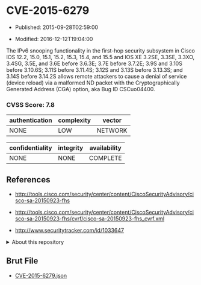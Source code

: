 # CVE-2015-6279

- Published: 2015-09-28T02:59:00

- Modified: 2016-12-12T19:04:00

The IPv6 snooping functionality in the first-hop security subsystem in Cisco IOS 12.2, 15.0, 15.1, 15.2, 15.3, 15.4, and 15.5 and IOS XE 3.2SE, 3.3SE, 3.3XO, 3.4SG, 3.5E, and 3.6E before 3.6.3E; 3.7E before 3.7.2E; 3.9S and 3.10S before 3.10.6S; 3.11S before 3.11.4S; 3.12S and 3.13S before 3.13.3S; and 3.14S before 3.14.2S allows remote attackers to cause a denial of service (device reload) via a malformed ND packet with the Cryptographically Generated Address (CGA) option, aka Bug ID CSCuo04400.

### CVSS Score: **7.8**

| authentication | complexity | vector |
| --- | --- | --- |
| NONE | LOW | NETWORK |

| confidentiality | integrity | availability |
| --- | --- | --- |
| NONE | NONE | COMPLETE |

## References

* http://tools.cisco.com/security/center/content/CiscoSecurityAdvisory/cisco-sa-20150923-fhs

* http://tools.cisco.com/security/center/content/CiscoSecurityAdvisory/cisco-sa-20150923-fhs/cvrf/cisco-sa-20150923-fhs_cvrf.xml

* http://www.securitytracker.com/id/1033647

<details>
<summary>About this repository</summary> 

  This repository is part of the project [Live Hack CVE](https://github.com/Live-Hack-CVE). Main website can be found [www.live-hack.org](https://www.live-hack.org) 
  
  Made by [Sn0wAlice](https://github.com/Sn0wAlice) for the people that care about security and need to have a feed of the latest CVEs. Hope you enjoy it, don't forget to star the repo and follow me on [Twitter](https://twitter.com/Sn0wAlice) and [Github](https://github.com/Sn0wAlice). And that is my [personnal website](https://www.alice-snow.me/)

  - [Home Page](https://github.com/Live-Hack-CVE)
  - [Framework](https://github.com/Live-Hack-CVE/cve-framework)
  - [CVE database](https://github.com/Live-Hack-CVE/full_database)
  - [Changelog](https://github.com/Live-Hack-CVE/Changelog)
</details>

## Brut File

* [CVE-2015-6279.json](https://raw.githubusercontent.com/Live-Hack-CVE/full_database/main/cves/2015/CVE-2015-6279.json)

